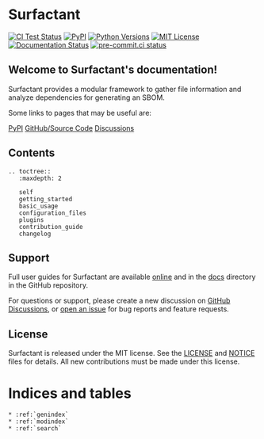 # Surfactant

[![CI Test Status](https://github.com/LLNL/Surfactant/actions/workflows/pytest.yml/badge.svg)](https://github.com/LLNL/Surfactant/actions/workflows/pytest.yml)
[![PyPI](https://img.shields.io/pypi/v/surfactant)](https://pypi.org/project/Surfactant/)
[![Python Versions](https://img.shields.io/pypi/pyversions/surfactant.svg)](https://pypi.org/project/Surfactant/)
[![MIT License](https://img.shields.io/badge/License-MIT-blue.svg)](https://github.com/LLNL/Surfactant/blob/main/LICENSE)
[![Documentation Status](https://readthedocs.org/projects/surfactant/badge/?version=latest)](https://surfactant.readthedocs.io/en/latest/?badge=latest)
[![pre-commit.ci status](https://results.pre-commit.ci/badge/github/LLNL/Surfactant/main.svg)](https://results.pre-commit.ci/latest/github/LLNL/Surfactant/main)

## Welcome to Surfactant's documentation!

Surfactant provides a modular framework to gather file information and analyze dependencies for generating an SBOM.

Some links to pages that may be useful are:

[PyPI](https://pypi.org/project/Surfactant/)
[GitHub/Source Code](https://github.com/LLNL/Surfactant/)
[Discussions](https://github.com/LLNL/Surfactant/discussions/)

## Contents

```{eval-rst}
.. toctree::
   :maxdepth: 2

   self
   getting_started
   basic_usage
   configuration_files
   plugins
   contribution_guide
   changelog
```

## Support

Full user guides for Surfactant are available [online](https://surfactant.readthedocs.io)
and in the [docs](https://github.com/LLNL/Surfactant/tree/main/docs) directory in the GitHub repository.

For questions or support, please create a new discussion on [GitHub Discussions](https://github.com/LLNL/Surfactant/discussions/categories/q-a),
or [open an issue](https://github.com/LLNL/Surfactant/issues/new/choose) for bug reports and feature requests.

## License

Surfactant is released under the MIT license. See the [LICENSE](./LICENSE)
and [NOTICE](./NOTICE) files for details. All new contributions must be made
under this license.

# Indices and tables

```{eval-rst}
* :ref:`genindex`
* :ref:`modindex`
* :ref:`search`
```
